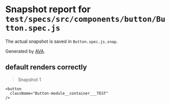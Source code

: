 # Snapshot report for `test/specs/src/components/button/Button.spec.js`

The actual snapshot is saved in `Button.spec.js.snap`.

Generated by [AVA](https://ava.li).

## default renders correctly

> Snapshot 1

    <button
      className="Button-module__container___TEST"
    />
